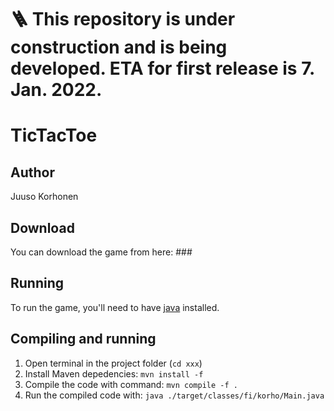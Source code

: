 # 🪜 This repository is under construction and is being developed. ETA for first release is 7. Jan. 2022.

# TicTacToe

## Author
Juuso Korhonen

## Download
You can download the game from here: ###

## Running
To run the game, you'll need to have [java](https://www.oracle.com/java/technologies/downloads/) installed.


## Compiling and running
1. Open terminal in the project folder (`cd xxx`)
2. Install Maven depedencies:
     ```mvn install -f```
3. Compile the code with command:
      ```mvn compile -f .```
3. Run the compiled code with:
     ```java ./target/classes/fi/korho/Main.java```